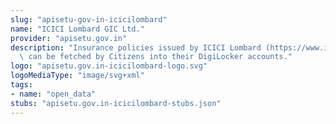 ```yaml
---
slug: "apisetu-gov-in-icicilombard"
name: "ICICI Lombard GIC Ltd."
provider: "apisetu.gov.in"
description: "Insurance policies issued by ICICI Lombard (https://www.icicilombard.com)\
  \ can be fetched by Citizens into their DigiLocker accounts."
logo: "apisetu.gov.in-icicilombard-logo.svg"
logoMediaType: "image/svg+xml"
tags:
- name: "open_data"
stubs: "apisetu.gov.in-icicilombard-stubs.json"
---
```

